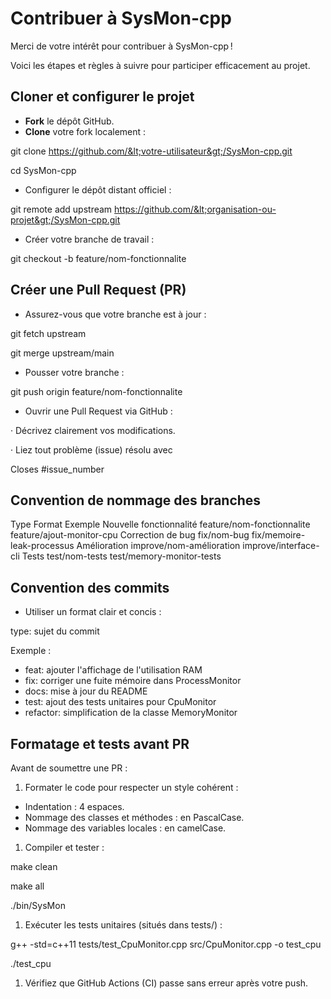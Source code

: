 # **Contribuer à SysMon-cpp**

Merci de votre intérêt pour contribuer à SysMon-cpp !

Voici les étapes et règles à suivre pour participer efficacement au projet.

## Cloner et configurer le projet

- **Fork** le dépôt GitHub.
- **Clone** votre fork localement :

git clone <https://github.com/&lt;votre-utilisateur&gt;/SysMon-cpp.git>

cd SysMon-cpp

- Configurer le dépôt distant officiel :

git remote add upstream <https://github.com/&lt;organisation-ou-projet&gt;/SysMon-cpp.git>

- Créer votre branche de travail :

git checkout -b feature/nom-fonctionnalite

## Créer une Pull Request (PR)

- Assurez-vous que votre branche est à jour :

git fetch upstream

git merge upstream/main

- Pousser votre branche :

git push origin feature/nom-fonctionnalite

- Ouvrir une Pull Request via GitHub :

· Décrivez clairement vos modifications.

· Liez tout problème (issue) résolu avec

Closes #issue_number

## Convention de nommage des branches

Type	                                    Format	                                     Exemple
Nouvelle fonctionnalité	feature/nom-fonctionnalite	feature/ajout-monitor-cpu
Correction de bug	                 fix/nom-bug	                fix/memoire-leak-processus
Amélioration	                 improve/nom-amélioration    improve/interface-cli
Tests	                                 test/nom-tests	            test/memory-monitor-tests

## Convention des commits

- Utiliser un format clair et concis :

type: sujet du commit

Exemple :

- feat: ajouter l'affichage de l'utilisation RAM
- fix: corriger une fuite mémoire dans ProcessMonitor
- docs: mise à jour du README
- test: ajout des tests unitaires pour CpuMonitor
- refactor: simplification de la classe MemoryMonitor

## Formatage et tests avant PR

Avant de soumettre une PR :

1. Formater le code pour respecter un style cohérent :

- Indentation : 4 espaces.
- Nommage des classes et méthodes : en PascalCase.
- Nommage des variables locales : en camelCase.

1. Compiler et tester :

make clean

make all

./bin/SysMon

1. Exécuter les tests unitaires (situés dans tests/) :

g++ -std=c++11 tests/test_CpuMonitor.cpp src/CpuMonitor.cpp -o test_cpu

./test_cpu

1. Vérifiez que GitHub Actions (CI) passe sans erreur après votre push.